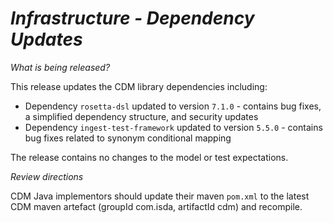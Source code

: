 # *Infrastructure - Dependency Updates*

_What is being released?_

This release updates the CDM library dependencies including: 

- Dependency `rosetta-dsl` updated to version `7.1.0` - contains bug fixes, a simplified dependency structure, and security updates
- Dependency `ingest-test-framework` updated to version `5.5.0` - contains bug fixes related to synonym conditional mapping

The release contains no changes to the model or test expectations.

_Review directions_

CDM Java implementors should update their maven `pom.xml` to the latest CDM maven artefact (groupId com.isda, artifactId cdm) and recompile.
